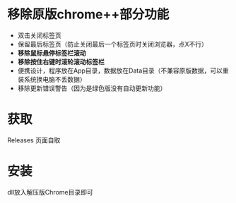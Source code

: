 # 移除原版chrome++部分功能
- 双击关闭标签页
- 保留最后标签页（防止关闭最后一个标签页时关闭浏览器，点X不行）
- **移除鼠标悬停标签栏滚动**
- **移除按住右键时滚轮滚动标签栏**
- 便携设计，程序放在App目录，数据放在Data目录（不兼容原版数据，可以重装系统换电脑不丢数据）
- 移除更新错误警告（因为是绿色版没有自动更新功能）
# 获取
Releases 页面自取
# 安装
dll放入解压版Chrome目录即可
